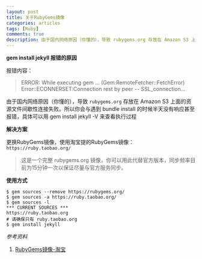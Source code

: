 ```yaml
---
layout: post
title: 关于RubyGems镜像
categories: articles
tags: [Ruby]
comments: true
description: 由于国内网络原因（你懂的），导致 rubygems.org 存放在 Amazon S3 上面的资源文件间歇性连接失败
---
```



**gem install jekyll 报错的原因**

报错内容：  

>ERROR: While executing gem ... (Gem:RemoteFetcher::FetchError)  
Error::ECONNERSET:Connection rest by peer -- SSL_connection...

由于国内网络原因（你懂的），导致 `rubygems.org` 存放在 Amazon S3 上面的资源文件间歇性连接失败。所以你会与遇到 bundle install 的时候半天没有响应甚至报错，具体可以用 gem install jekyll -V 来查看执行过程


**解决方案**

更换RubyGems镜像，使用淘宝提的RubyGems镜像：  
`https://ruby.taobao.org/`

> 这是一个完整 rubygems.org 镜像，你可以用此代替官方版本，同步频率目前为15分钟一次以保证尽量与官方服务同步。



**使用方式**

    $ gem sources --remove https://rubygems.org/
    $ gem sources -a https://ruby.taobao.org/
    $ gem sources -l
    *** CURRENT SOURCES ***
    https://ruby.taobao.org
    # 请确保只有 ruby.taobao.org
    $ gem install jekyll

_参考资料_  
1. [RubyGems镜像-淘宝](http://ruby.taobao.org/)
